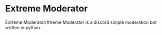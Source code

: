 # Extreme Moderator
Extreme Moderator/Xtreme Moderator is a discord simple moderation bot written in python.
